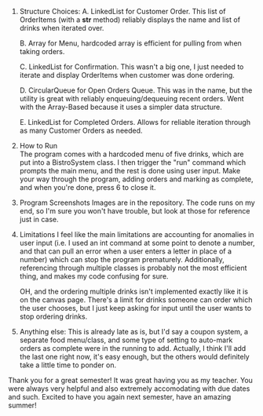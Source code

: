 1. Structure Choices:
    A. LinkedList for Customer Order. This list of OrderItems (with a __str__ method) reliably displays the name and list of drinks when iterated over. 

    B. Array for Menu, hardcoded array is efficient for pulling from when taking orders.

    C. LinkedList for Confirmation. This wasn't a big one, I just needed to iterate and display OrderItems when customer was done ordering. 

    D. CircularQueue for Open Orders Queue. This was in the name, but the utility is great with reliably enqueuing/dequeuing recent orders. Went with the Array-Based because it uses a simpler data structure.

    E. LinkedList for Completed Orders. Allows for reliable iteration through as many Customer Orders as needed.

2. How to Run   
    The program comes with a hardcoded menu of five drinks, which are put into a BistroSystem class. I then trigger the "run" command which prompts the main menu, and the rest is done using user input. Make your way through the program, adding orders and marking as complete, and when you're done, press 6 to close it. 

3. Program Screenshots
    Images are in the repository. The code runs on my end, so I'm sure you won't have trouble, but look at those for reference just in case. 

4. Limitations
    I feel like the main limitations are accounting for anomalies in user input (i.e. I used an int command at some point to denote a number, and that can pull an error when a user enters a letter in place of a number) which can stop the program prematurely. Additionally, referencing through multiple classes is probably not the most efficient thing, and makes my code confusing for sure.

    OH, and the ordering multiple drinks isn't implemented exactly like it is on the canvas page. There's a limit for drinks someone can order which the user chooses, but I just keep asking for input until the user wants to stop ordering drinks. 

5. Anything else:
    This is already late as is, but I'd say a coupon system, a separate food menu/class, and some type of setting to auto-mark orders as complete were in the running to add. Actually, I think I'll add the last one right now, it's easy enough, but the others would definitely take a little time to ponder on. 

Thank you for a great semester! It was great having you as my teacher. You were always very helpful and also extremely accomodating with due dates and such. Excited to have you again next semester, have an amazing summer!